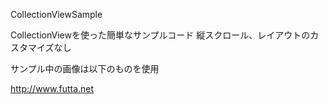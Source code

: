 CollectionViewSample

CollectionViewを使った簡単なサンプルコード
縦スクロール、レイアウトのカスタマイズなし

サンプル中の画像は以下のものを使用

<http://www.futta.net>
